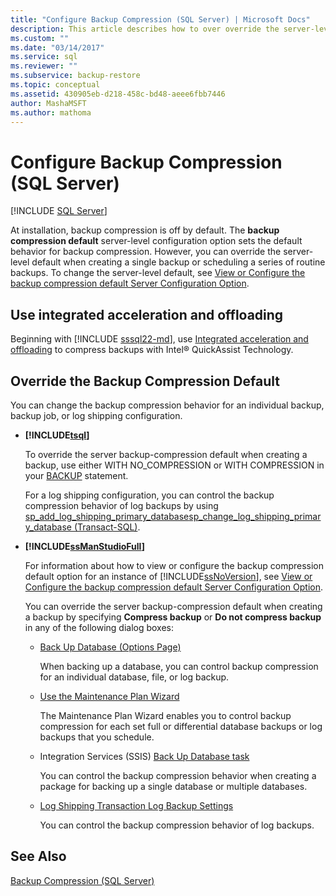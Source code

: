 ```yaml
---
title: "Configure Backup Compression (SQL Server) | Microsoft Docs"
description: This article describes how to over override the server-level default when creating a single backup or scheduling a series of routine backups in SQL Server.
ms.custom: ""
ms.date: "03/14/2017"
ms.service: sql
ms.reviewer: ""
ms.subservice: backup-restore
ms.topic: conceptual
ms.assetid: 430905eb-d218-458c-bd48-aeee6fbb7446
author: MashaMSFT
ms.author: mathoma
---
```

# Configure Backup Compression (SQL Server)

[!INCLUDE [SQL Server](../../includes/applies-to-version/sqlserver.md)]

 At installation, backup compression is off by default. The **backup compression default** server-level configuration option sets the default behavior for backup compression. However, you can override the server-level default when creating a single backup or scheduling a series of routine backups. To change the server-level default, see [View or Configure the backup compression default Server Configuration Option](../../database-engine/configure-windows/view-or-configure-the-backup-compression-default-server-configuration-option.md).  

## Use integrated acceleration and offloading

Beginning with [!INCLUDE [sssql22-md](../../includes/sssql22-md.md)], use [Integrated acceleration and offloading](../integrated-acceleration/overview.md) to compress backups with Intel&reg; QuickAssist Technology.
  
## Override the Backup Compression Default  
 You can change the backup compression behavior for an individual backup, backup job, or log shipping configuration.  
  
-   **[!INCLUDE[tsql](../../includes/tsql-md.md)]**  
  
     To override the server backup-compression default when creating a backup, use either WITH NO_COMPRESSION or WITH COMPRESSION in your [BACKUP](../../t-sql/statements/backup-transact-sql.md) statement.  
  
     For a log shipping configuration, you can control the backup compression behavior of log backups by using [sp_add_log_shipping_primary_database](../../relational-databases/system-stored-procedures/sp-add-log-shipping-primary-database-transact-sql.md)[sp_change_log_shipping_primary_database &#40;Transact-SQL&#41;](../../relational-databases/system-stored-procedures/sp-change-log-shipping-primary-database-transact-sql.md).  
  
-   **[!INCLUDE[ssManStudioFull](../../includes/ssmanstudiofull-md.md)]**  
  
     For information about how to view or configure the backup compression default option for an instance of [!INCLUDE[ssNoVersion](../../includes/ssnoversion-md.md)], see [View or Configure the backup compression default Server Configuration Option](../../database-engine/configure-windows/view-or-configure-the-backup-compression-default-server-configuration-option.md).  
  
     You can override the server backup-compression default when creating a backup by specifying **Compress backup** or **Do not compress backup** in any of the following dialog boxes:  
  
    -   [Back Up Database (Options Page)](../../relational-databases/backup-restore/back-up-database-backup-options-page.md)  
  
         When backing up a database, you can control backup compression for an individual database, file, or log backup.  
  
    -   [Use the Maintenance Plan Wizard](../../relational-databases/maintenance-plans/use-the-maintenance-plan-wizard.md)  
  
         The Maintenance Plan Wizard enables you to control backup compression for each set full or differential database backups or log backups that you schedule.  
  
    -   Integration Services (SSIS) [Back Up Database task](../../integration-services/control-flow/back-up-database-task.md)  
  
         You can control the backup compression behavior when creating a package for backing up a single database or multiple databases.  
  
    -   [Log Shipping Transaction Log Backup Settings](../../relational-databases/databases/log-shipping-transaction-log-backup-settings.md)  
  
         You can control the backup compression behavior of log backups.  
  
  
## See Also  
 [Backup Compression &#40;SQL Server&#41;](../../relational-databases/backup-restore/backup-compression-sql-server.md)  
  
  
